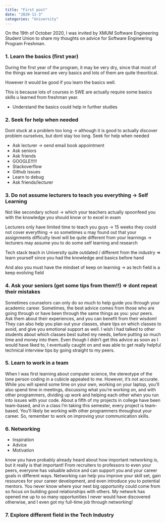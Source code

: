```yaml
---
title: "First post"
date: "2020-11-3"
categories: "University"
---
```


On the 19th of October 2020, I was invited by XMUM Software Engineering Student Union to share my thoughts on advice for Software Engineering Program Freshman.

### 1. Learn the basics (first year)

During the first year of the program, it may be very dry, since that most of the things we learned are very basics and lots of them are quite theoritical.

However it would be good if you learn the basics well.

This is because lots of courses in SWE are actually require some basics skills u learned from freshman year.

- Understand the basics could help in further studies

### 2. Seek for help when needed

Dont stuck at a problem too long → although it is good to actually discover problem ourselves, but dont stay too long. Seek for help when needed

- Ask lecturer → send email book appointment
- Ask seniors
- Ask friends
- GOOGLE!!!!!
- Stackoverflow
- Github issues
- Learn to debug
- Ask friends/lecturer

### 3. Do not assume lecturers to teach you everything → Self Learning

Not like secondary school → which your teachers actually spoonfeed you with the knowledge you should know or to excel in exam

Lecturers only have limited time to teach you guys → 15 weeks they could not cover everything → so sometimes u may found out that your assignments difficulty level will be quite different from your learnings → lecturers may assume you to do some self learning and research

Tech stack teach in University quite outdated / different from the industry ⇒ learn yourself since you had the knowledge and basics before hand

And also you must have the mindset of keep on learning → as tech field is a keep evolving field

### 4. Ask your seniors (get some tips from them!!) ⇒ dont repeat their mistakes

Sometimes counselors can only do so much to help guide you through your academic career. Sometimes, the best advice comes from those who are going through or have been through the same things as you: your peers. Ask them about their experiences, and you can benefit from their wisdom! They can also help you plan out your classes, share tips on which classes to avoid, and give you emotional support as well. I wish I had talked to other students about which classes best suited my needs, before putting so much time and money into them. Even though I didn’t get this advice as soon as I would have liked to, I eventually caught on and was able to get really helpful technical interview tips by going straight to my peers.

### 5. Learn to work in a team

When I was first learning about computer science, the stereotype of the lone person coding in a cubicle appealed to me. However, it’s not accurate. While you will spend some time on your own, working on your laptop, you’ll also spend time in meetings, discussing what you’re working on, and with other programmers, dividing up work and helping each other when you run into issues with your code. About a fifth of my projects in college have been team-based, and in a class I’m taking this semester, every project is team-based. You’ll likely be working with other programmers throughout your career. So, remember to work on improving your communication skills.

### 6. Networking

- Inspiration
- Advice
- Motivation

know you have probably already heard about how important networking is, but it really is that important! From recruiters to professors to even your peers, everyone has valuable advice and can support you and your career goals in different ways. Networking can help you improve your skill set, gain resources for your career development, and even introduce you to potential mentors. You never know where your next big opportunity could come from so focus on building good relationships with others. My network has opened me up to so many opportunities I never would have discovered otherwise, and I even got my full-time job through networking!

### 7. Explore different field in the Tech Industry
